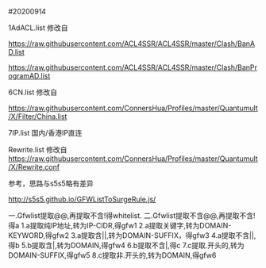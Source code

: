 #20200914

1AdACL.list
修改自

https://raw.githubusercontent.com/ACL4SSR/ACL4SSR/master/Clash/BanAD.list

https://raw.githubusercontent.com/ACL4SSR/ACL4SSR/master/Clash/BanProgramAD.list

6CN.list 
修改自

https://raw.githubusercontent.com/ConnersHua/Profiles/master/Quantumult/X/Filter/China.list

7IP.list 国内/香港IP直连

Rewrite.list 修改自
https://raw.githubusercontent.com/ConnersHua/Profiles/master/Quantumult/X/Rewrite.conf

参考，思路与s5s5略有差异

http://s5s5.github.io/GFWListToSurgeRule.js/

一.Gfwlist提取@@,再提取不含!得whitelist.
二.Gfwlist提取不含@@,再提取不含!得a
1.a提取纯IP地址,转为IP-CIDR,得gfw1
2.a提取关键字,转为DOMAIN-KEYWORD,得gfw2
3.a提取含||,转为DOMAIN-SUFFIX，得gfw3
4.a提取不含||,得b
5.b提取含|,转为DOMAIN,得gfw4
6.b提取不含|,得c
7.c提取.开头的,转为DOMAIN-SUFFIX,得gfw5
8.c提取非.开头的,转为DOMAIN,得gfw6
